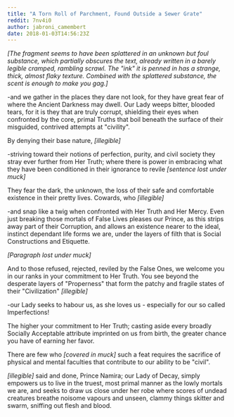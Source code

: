 ```yaml
---
title: "A Torn Roll of Parchment, Found Outside a Sewer Grate"
reddit: 7nv4i0
author: jabroni_camembert
date: 2018-01-03T14:56:23Z
---
```


*[The fragment seems to have been splattered in an unknown but foul substance, which partially obscures the text, already written in a barely legible cramped, rambling scrawl. 
The "ink" it is penned in has a strange, thick, almost flaky texture. Combined with the splattered substance, the scent is enough to make you gag.]*

-and we gather in the places they dare not look, for they have great fear of where the Ancient Darkness may dwell. 
Our Lady weeps bitter, blooded tears, for it is they that are truly corrupt, shielding their eyes when confronted by the core, primal Truths that boil beneath the surface of their misguided, contrived attempts at "civility".

By denying their base nature, *[illegible]*
 
-striving toward their notions of perfection, purity, and civil society they stray ever further from Her Truth; where there is power in embracing what they have been conditioned in their ignorance to revile *[sentence lost under muck]*

They fear the dark, the unknown, the loss of their safe and comfortable existence in their pretty lives. Cowards, who *[illegible]*

-and snap like a twig when confronted with Her Truth and Her Mercy. 
Even just breaking those mortals of False Lives pleases our Prince, as this strips away part of their Corruption, and allows an existence nearer to the ideal, instinct dependant life forms we are, under the layers of filth that is Social Constructions and Etiquette. 

*[Paragraph lost under muck]*

And to those refused, rejected, reviled by the False Ones, we welcome you in our ranks in your commitment to Her Truth. 
You see beyond the desperate layers of "Properness" that form the patchy and fragile states of their "Civilization" *[illegible]*

-our Lady seeks to habour us, as she loves us - especially for our so called Imperfections!

The higher your commitment to Her Truth; casting aside every broadly Socially Acceptable attribute imprinted on us from birth, the greater chance you have of earning her favor.

There are few who *[covered in muck]* such a feat requires the sacrifice of physical and mental faculties that contribute to our ability to be "civil".

*[illegible]* said and done, Prince Namira; our Lady of Decay, simply empowers us to live in the truest, most primal manner as the lowly mortals we are, and seeks to draw us close under her robe where scores of undead creatures breathe noisome vapours and unseen, clammy things skitter and swarm, sniffing out flesh and blood.
